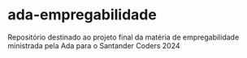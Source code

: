 # ada-empregabilidade
 Repositório destinado ao projeto final da matéria de empregabilidade ministrada pela Ada para o Santander Coders 2024
